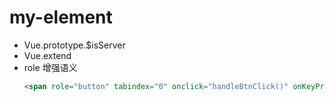 # my-element

- Vue.prototype.$isServer
- Vue.extend
- role 增强语义
  ````html
  <span role="button" tabindex="0" onclick="handleBtnClick()" onKeyPress="handleBtnKeyPress()">Save</span>
  ````
